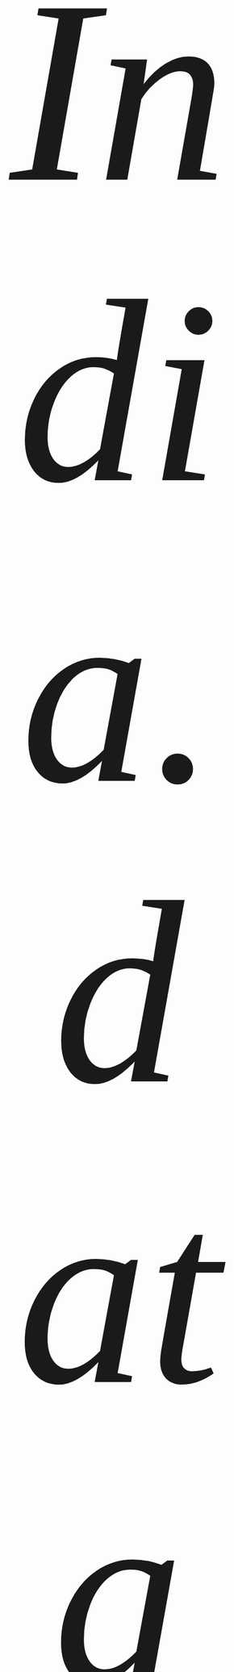 <p align="center" style="font-size:54vw;font-family:Tahoma;font-style:italic;">
  <em>India.data</em>
</p>
**A community maintained, de-centralized OGD(Open Government Data) inference portal.**
- by [Karan Sapolia](https://karansapolia.github.io) and [Contributors]()


India.data helps you visualize and chart Indian Survey data including [OGD](https://data.gov.in)(Open Government Data) without right from your mobile device, without the need of any in-depth knowledge about using CSVs, Excel sheets, etc. The website will provide detailed and interactive maps and charts to infer from the OGD data.

## We already have data.gov.in. Why another data portal?
The Government of India has made a lot of public data available through its data.gov.in portal and made it publicly reusable and accessible to all by following the [Government Open Data License - India](https://data.gov.in/government-open-data-license-india). 

The data portal provides datasets for personal usage and inference and also offers APIs to use the data in third-party projects and offers data visualizations to a certain extent. But a very critical use-case is not addressed in the current state of the data portal and that is that most of the Citizens of India have mobile devices (mobile phones) as their primary and maybe only computing device. Other that most of these mobile devices access the internet thorugh 4G, 3G and 2G data networks. This implies there is a need for a data portal which is mobile and network friendly. Currently, data.gov.in does not address this problem and hence widespread public use of Indian Government Data is not possible by citizens at the moment.

India.data aims to address this problem. It aims to be a lighweight, mobile-friendly and easy-to-use community maintained data portal which sources data from various publicly available sources and allows all citizens, even those in the remotest of villages to access and infer frfom OGD data easily.

You are free to copy, modify, and distribute floWeaver with attribution under the terms of the MIT license. See the [License]() file
for details. If you find it useful please acknowledge that by citing India.data 
(see below).

## Using India.data
The project will be available as a completed website for all to use. You can clone and use the project source code from this repo.

## Engage and find out more
* The project [Documentation]() is currently being developed and will be available soon. 
* You can also read the project [License](). 
* Or go through the list of [Contributors]().

## Contributing to India.data
India.data is currently in a nascent stage, and while the contribution guidelines will be defined later, currently you can find project goals and aims using these documents and start contributing to the project: 
* The project aims can be found in the [Project Open Canvas](https://docs.google.com/presentation/d/1VW1mZcP9nKQVwNfgyFIiw2fk8GWuK8TKlp9soRZB-Qo/edit#slide=id.p)
* And the [Project Roadmap](https://github.com/karansapolia/India.data/projects/1) lists some preliminary goals for which you can start working.

In case you do not find the way you would like to contribute to the project listed, create a [new issue]() and let us know.

## Current Data Sources :
+ [data.gov.in](https://data.gov.in)
